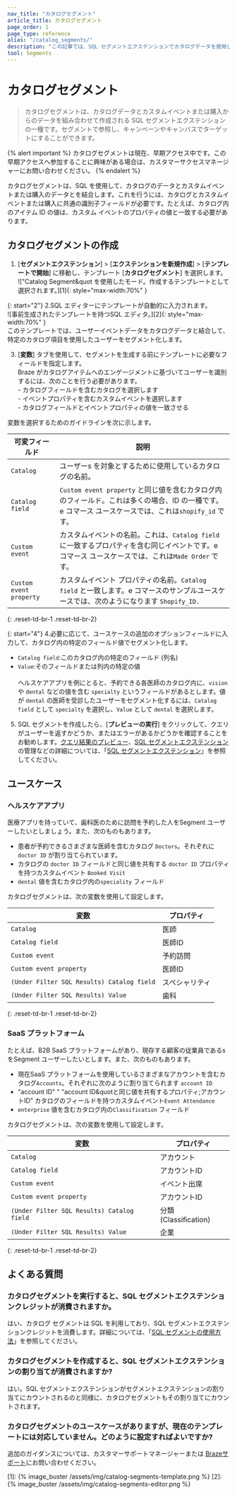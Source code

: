```yaml
---
nav_title: "カタログセグメント"
article_title: カタログセグメント
page_order: 1
page_type: reference
alias: "/catalog_segments/"
description: "この記事では、SQL セグメントエクステンションでカタログデータを使用してユーザーのオーディエンスを構築するカタログセグメントを作成する方法について説明します。"
tool: Segments
---
```


# カタログセグメント

> カタログセグメントは、カタログデータとカスタムイベントまたは購入からのデータを組み合わせて作成される SQL セグメントエクステンションの一種です。セグメントで参照し、キャンペーンやキャンバスでターゲットにすることができます。 

{% alert important %}
カタログセグメントは現在、早期アクセス中です。この早期アクセスへ参加することに興味がある場合は、カスタマーサクセスマネージャーにお問い合わせください。
{% endalert %}

カタログセグメントは、SQL を使用して、カタログのデータとカスタムイベントまたは購入のデータとを結合します。これを行うには、カタログとカスタムイベントまたは購入に共通の識別子フィールドが必要です。たとえば、カタログ内のアイテム ID の値は、カスタム イベントのプロパティの値と一致する必要があります。

## カタログセグメントの作成

1. \[**セグメントエクステンション**] > \[**エクステンションを新規作成**] > \[**テンプレートで開始**] に移動し、テンプレート \[**カタログセグメント**] を選択します。<br>!["Catalog Segment&quot を使用したモード。作成するテンプレートとして選択されます。][1]{: style="max-width:70%" }

{: start="2"}
2\.SQL エディターにテンプレートが自動的に入力されます。<br>![事前生成されたテンプレートを持つSQL エディタ。][2]{: style="max-width:70%" }<br>このテンプレートでは、ユーザーイベントデータをカタログデータと結合して、特定のカタログ項目を使用したユーザーをセグメント化します。

3. \[**変数**] タブを使用して、セグメントを生成する前にテンプレートに必要なフィールドを指定します。<br>Braze がカタログアイテムへのエンゲージメントに基づいてユーザーを識別するには、次のことを行う必要があります。<br> \- カタログフィールドを含むカタログを選択します <br> \- イベントプロパティを含むカスタムイベントを選択します <br> \- カタログフィールドとイベントプロパティの値を一致させる

変数を選択するためのガイドラインを次に示します。

| 可変フィールド | 説明 |
| --- | --- |
| `Catalog` | ユーザーs を対象とするために使用しているカタログの名前。 |
| `Catalog field`| `Custom event property` と同じ値を含むカタログ内のフィールド。これは多くの場合、ID の一種です。e コマース ユースケースでは、これは`shopify_id` です。 |
| `Custom event` | カスタムイベントの名前。これは、`Catalog field` に一致するプロパティを含む同じイベントです。e コマース ユースケースでは、これは`Made Order` です。 |
| `Custom event property` | カスタムイベント プロパティの名前。`Catalog field` と一致します。e コマースのサンプルユースケースでは、次のようになります `Shopify_ID.`|
{: .reset-td-br-1 .reset-td-br-2}

{: start="4"}
4\.必要に応じて、ユースケースの追加のオプションフィールドに入力して、カタログ内の特定のフィールド値でセグメント化します。
- `Catalog field`:このカタログ内の特定のフィールド (列名)
- `Value`:そのフィールドまたは列内の特定の値 <br><br> ヘルスケアアプリを例にとると、予約できる各医師のカタログ内に、`vision` や `dental` などの値を含む `specialty` というフィールドがあるとします。値が `dental` の医師を受診したユーザーをセグメント化するには、`Catalog field` として `specialty` を選択し、`Value` として `dental` を選択します。

5. SQL セグメントを作成したら、\[**プレビューの実行**] をクリックして、クエリがユーザーを返すかどうか、またはエラーがあるかどうかを確認することをお勧めします。[クエリ結果のプレビュー]({{site.baseurl}}/user_guide/engagement_tools/segments/sql_segments/#previewing-results)、[SQL セグメントエクステンション]({{site.baseurl}}/user_guide/engagement_tools/segments/sql_segments/#managing-sql-segment-extensions)の管理などの詳細については、「[SQL セグメントエクステンション]({{site.baseurl}}/user_guide/engagement_tools/segments/sql_segments/)」を参照してください。 

## ユースケース

### ヘルスケアアプリ

医療アプリを持っていて、歯科医のために訪問を予約した人をSegment ユーザーしたいとしましょう。また、次のものもあります。

- 患者が予約できるさまざまな医師を含むカタログ `Doctors`。それぞれに `doctor ID` が割り当てられています。
- カタログの `doctor ID` フィールドと同じ値を共有する `doctor ID` プロパティを持つカスタムイベント `Booked Visit`
- `dental` 値を含むカタログ内の`speciality` フィールド

カタログセグメントは、次の変数を使用して設定します。

| 変数 | プロパティ |
| --- | --- |
| `Catalog`| 医師 |
| `Catalog field` | 医師ID |
| `Custom event`| 予約訪問|
| `Custom event property` | 医師ID |
| `(Under Filter SQL Results) Catalog field` | スペシャリティ |
| `(Under Filter SQL Results) Value`| 歯科 |
{: .reset-td-br-1 .reset-td-br-2}

### SaaS プラットフォーム

たとえば、B2B SaaS プラットフォームがあり、現存する顧客の従業員であるs をSegment ユーザーしたいとします。また、次のものもあります。

- 現在SaaS プラットフォームを使用しているさまざまなアカウントを含むカタログ`Accounts`。それぞれに次のように割り当てられます `account ID`
- "account ID" " "account ID&quotと同じ値を共有するプロパティ;アカウントID" カタログのフィールドを持つカスタムイベント`Event Attendance`
- `enterprise` 値を含むカタログ内の`Classification` フィールド

カタログセグメントは、次の変数を使用して設定します。

| 変数 | プロパティ |
| --- | --- |
| `Catalog` | アカウント |
| `Catalog field `| アカウントID |
| `Custom event` | イベント出席 |
| `Custom event property` | アカウントID |
| `(Under Filter SQL Results) Catalog field` | 分類 (Classification) |
| `(Under Filter SQL Results) Value` | 企業 |
{: .reset-td-br-1 .reset-td-br-2}

## よくある質問

### カタログセグメントを実行すると、SQL セグメントエクステンションクレジットが消費されますか。

はい、カタログ セグメントは SQL を利用しており、SQL セグメントエクステンションクレジットを消費します。詳細については、「[SQL セグメントの使用方法]({{site.baseurl}}/user_guide/engagement_tools/segments/sql_segments#monitoring-your-sql-segments-usage)」を参照してください。

### カタログセグメントを作成すると、SQL セグメントエクステンションの割り当てが消費されますか?

はい。SQL セグメントエクステンションがセグメントエクステンションの割り当てにカウントされるのと同様に、カタログセグメントもその割り当てにカウントされます。

### カタログセグメントのユースケースがありますが、現在のテンプレートには対応していません。どのように設定すればよいですか?

追加のガイダンスについては、カスタマーサポートマネージャーまたは [Brazeサポート]({{site.baseurl}}/help/support/)にお問い合わせください。

[1]: {% image_buster /assets/img/catalog-segments-template.png %}
[2]: {% image_buster /assets/img/catalog-segments-editor.png %}
